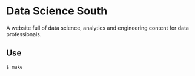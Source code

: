 # Data Science South

A website full of data science, analytics and engineering content for data professionals.

## Use

```shell-session
$ make
```
